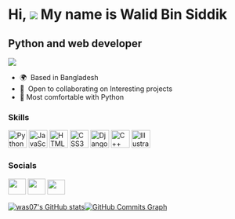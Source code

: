 Hi, ![](https://user-images.githubusercontent.com/18350557/176309783-0785949b-9127-417c-8b55-ab5a4333674e.gif) My name is Walid Bin Siddik
========

Python and web developer
--------
![](https://www.codewars.com/users/Water%20Coder/badges/micro)

*   🌍  Based in Bangladesh
*   🤝  Open to collaborating on Interesting projects
*   📌  Most comfortable with Python

### Skills
<p align="left">
<a href="https://www.python.org/" target="_blank" rel="noreferrer"><img src="https://raw.githubusercontent.com/danielcranney/readme-generator/main/public/icons/skills/python-colored.svg" width="38" height="36" alt="Python" /></a>
<a href="https://developer.mozilla.org/en-US/docs/Web/JavaScript" target="_blank" rel="noreferrer"><img src="https://raw.githubusercontent.com/danielcranney/readme-generator/main/public/icons/skills/javascript-colored.svg" width="38" height="36" alt="JavaScript" /></a>
<a href="https://developer.mozilla.org/en-US/docs/Glossary/HTML5" target="_blank" rel="noreferrer"><img src="https://raw.githubusercontent.com/danielcranney/readme-generator/main/public/icons/skills/html5-colored.svg" width="38" height="36" alt="HTML5" /></a>
<a href="https://www.w3.org/TR/CSS/#css" target="_blank" rel="noreferrer"><img src="https://raw.githubusercontent.com/danielcranney/readme-generator/main/public/icons/skills/css3-colored.svg" width="38" height="36" alt="CSS3" /></a>
<a href="https://www.djangoproject.com/" target="_blank" rel="noreferrer"><img src="https://raw.githubusercontent.com/danielcranney/readme-generator/main/public/icons/skills/django-colored.svg" width="38" height="36" alt="Django" /></a>
<a href="https://docs.microsoft.com/en-us/cpp/?view=msvc-170" target="_blank" rel="noreferrer"><img src="https://raw.githubusercontent.com/danielcranney/readme-generator/main/public/icons/skills/cplusplus-colored.svg" width="38" height="36" alt="C++" /></a>
<a href="adobe.com/uk/products/illustrator.html" target="_blank" rel="noreferrer"><img src="https://raw.githubusercontent.com/danielcranney/readme-generator/main/public/icons/skills/illustrator-colored.svg" width="38" height="36" alt="Illustrator" /></a>
</p>

### Socials
<p align="left">             
<a href="https://www.github.com/was07" target="_blank" rel="noreferrer"><img src="https://raw.githubusercontent.com/danielcranney/readme-generator/main/public/icons/socials/github.svg" width="36" height="32" /></a>
<a href="https://www.twitter.com/walidbinsiddik" target="_blank" rel="noreferrer"><img src="https://raw.githubusercontent.com/danielcranney/readme-generator/main/public/icons/socials/twitter.svg" width="36" height="32" /></a>
<a href="https://discord.com/users/898891030181589002" target="_blank" rel="noreferrer"><img src="https://raw.githubusercontent.com/danielcranney/readme-generator/main/public/icons/socials/discord.svg" width="36" height="30" /></a>
</p>
 <a
                      href="http://www.github.com/was07"><img src="https://github-readme-stats.vercel.app/api?username=was07&show_icons=true&hide=&count_private=true&title_color=0891b2&text_color=ffffff&icon_color=0891b2&bg_color=1c1917&hide_border=true&show_icons=true" alt="was07's GitHub stats" /></a><a
                      href="http://www.github.com/was07"><img src="https://activity-graph.herokuapp.com/graph?username=was07&bg_color=1c1917&color=ffffff&line=0891b2&point=ffffff&area_color=1c1917&area=true&hide_border=true&custom_title=GitHub%20Commits%20Graph" alt="GitHub Commits Graph" /></a>
